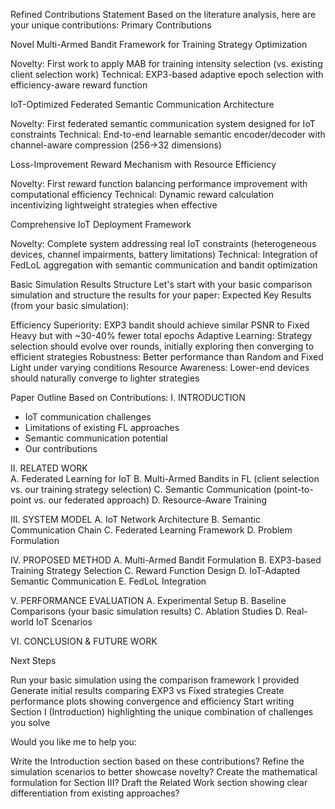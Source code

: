 Refined Contributions Statement
Based on the literature analysis, here are your unique contributions:
Primary Contributions

Novel Multi-Armed Bandit Framework for Training Strategy Optimization

Novelty: First work to apply MAB for training intensity selection (vs. existing client selection work)
Technical: EXP3-based adaptive epoch selection with efficiency-aware reward function


IoT-Optimized Federated Semantic Communication Architecture

Novelty: First federated semantic communication system designed for IoT constraints
Technical: End-to-end learnable semantic encoder/decoder with channel-aware compression (256→32 dimensions)


Loss-Improvement Reward Mechanism with Resource Efficiency

Novelty: First reward function balancing performance improvement with computational efficiency
Technical: Dynamic reward calculation incentivizing lightweight strategies when effective


Comprehensive IoT Deployment Framework

Novelty: Complete system addressing real IoT constraints (heterogeneous devices, channel impairments, battery limitations)
Technical: Integration of FedLoL aggregation with semantic communication and bandit optimization




Basic Simulation Results Structure
Let's start with your basic comparison simulation and structure the results for your paper:
Expected Key Results (from your basic simulation):

Efficiency Superiority: EXP3 bandit should achieve similar PSNR to Fixed Heavy but with ~30-40% fewer total epochs
Adaptive Learning: Strategy selection should evolve over rounds, initially exploring then converging to efficient strategies
Robustness: Better performance than Random and Fixed Light under varying conditions
Resource Awareness: Lower-end devices should naturally converge to lighter strategies

Paper Outline Based on Contributions:
I. INTRODUCTION
   - IoT communication challenges
   - Limitations of existing FL approaches
   - Semantic communication potential
   - Our contributions

II. RELATED WORK  
   A. Federated Learning for IoT
   B. Multi-Armed Bandits in FL (client selection vs. our training strategy selection)
   C. Semantic Communication (point-to-point vs. our federated approach)
   D. Resource-Aware Training

III. SYSTEM MODEL
   A. IoT Network Architecture
   B. Semantic Communication Chain
   C. Federated Learning Framework
   D. Problem Formulation

IV. PROPOSED METHOD
   A. Multi-Armed Bandit Formulation
   B. EXP3-based Training Strategy Selection
   C. Reward Function Design
   D. IoT-Adapted Semantic Communication
   E. FedLoL Integration

V. PERFORMANCE EVALUATION
   A. Experimental Setup
   B. Baseline Comparisons (your basic simulation results)
   C. Ablation Studies
   D. Real-world IoT Scenarios

VI. CONCLUSION & FUTURE WORK

Next Steps

Run your basic simulation using the comparison framework I provided
Generate initial results comparing EXP3 vs Fixed strategies
Create performance plots showing convergence and efficiency
Start writing Section I (Introduction) highlighting the unique combination of challenges you solve

Would you like me to help you:

Write the Introduction section based on these contributions?
Refine the simulation scenarios to better showcase novelty?
Create the mathematical formulation for Section III?
Draft the Related Work section showing clear differentiation from existing approaches?